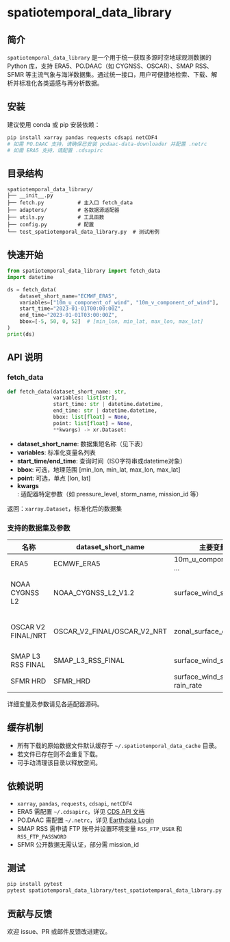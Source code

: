 # spatiotemporal_data_library

## 简介

`spatiotemporal_data_library` 是一个用于统一获取多源时空地球观测数据的 Python 库，支持 ERA5、PO.DAAC（如 CYGNSS、OSCAR）、SMAP RSS、SFMR 等主流气象与海洋数据集。通过统一接口，用户可便捷地检索、下载、解析并标准化各类遥感与再分析数据。

## 安装

建议使用 conda 或 pip 安装依赖：

```bash
pip install xarray pandas requests cdsapi netCDF4
# 如需 PO.DAAC 支持，请确保已安装 podaac-data-downloader 并配置 .netrc
# 如需 ERA5 支持，请配置 .cdsapirc
```

## 目录结构

```
spatiotemporal_data_library/
├── __init__.py
├── fetch.py           # 主入口 fetch_data
├── adapters/          # 各数据源适配器
├── utils.py           # 工具函数
├── config.py          # 配置
└── test_spatiotemporal_data_library.py  # 测试用例
```

## 快速开始

```python
from spatiotemporal_data_library import fetch_data
import datetime

ds = fetch_data(
    dataset_short_name="ECMWF_ERA5",
    variables=["10m_u_component_of_wind", "10m_v_component_of_wind"],
    start_time="2023-01-01T00:00:00Z",
    end_time="2023-01-01T03:00:00Z",
    bbox=[-5, 50, 0, 52]  # [min_lon, min_lat, max_lon, max_lat]
)
print(ds)
```

## API 说明

### fetch_data

```python
def fetch_data(dataset_short_name: str,
               variables: list[str],
               start_time: str | datetime.datetime,
               end_time: str | datetime.datetime,
               bbox: list[float] = None,
               point: list[float] = None,
               **kwargs) -> xr.Dataset:
```
- **dataset_short_name**: 数据集短名称（见下表）
- **variables**: 标准化变量名列表
- **start_time/end_time**: 查询时间（ISO字符串或datetime对象）
- **bbox**: 可选，地理范围 [min_lon, min_lat, max_lon, max_lat]
- **point**: 可选，单点 [lon, lat]
- **kwargs**: 适配器特定参数（如 pressure_level, storm_name, mission_id 等）

返回：`xarray.Dataset`，标准化后的数据集

### 支持的数据集及参数

| 名称                | dataset_short_name         | 主要变量示例                  | 备注 |
|---------------------|---------------------------|-------------------------------|------|
| ERA5                | ECMWF_ERA5                | 10m_u_component_of_wind, ...  | 需 .cdsapirc |
| NOAA CYGNSS L2      | NOAA_CYGNSS_L2_V1.2       | surface_wind_speed, ...       | 需 podaac-data-downloader, .netrc |
| OSCAR V2 FINAL/NRT  | OSCAR_V2_FINAL/OSCAR_V2_NRT| zonal_surface_current, ...    | 需 podaac-data-downloader, .netrc |
| SMAP L3 RSS FINAL   | SMAP_L3_RSS_FINAL         | surface_wind_speed            | 需 FTP 账号 |
| SFMR HRD            | SFMR_HRD                  | surface_wind_speed, rain_rate | 公开/部分需 mission_id |

详细变量及参数请见各适配器源码。

## 缓存机制

- 所有下载的原始数据文件默认缓存于 `~/.spatiotemporal_data_cache` 目录。
- 若文件已存在则不会重复下载。
- 可手动清理该目录以释放空间。

## 依赖说明
- `xarray`, `pandas`, `requests`, `cdsapi`, `netCDF4`
- ERA5 需配置 `~/.cdsapirc`，详见 [CDS API 文档](https://cds.climate.copernicus.eu/api-how-to)
- PO.DAAC 需配置 `~/.netrc`，详见 [Earthdata Login](https://urs.earthdata.nasa.gov/)
- SMAP RSS 需申请 FTP 账号并设置环境变量 `RSS_FTP_USER` 和 `RSS_FTP_PASSWORD`
- SFMR 公开数据无需认证，部分需 mission_id

## 测试

```bash
pip install pytest
pytest spatiotemporal_data_library/test_spatiotemporal_data_library.py
```

## 贡献与反馈

欢迎 issue、PR 或邮件反馈改进建议。 